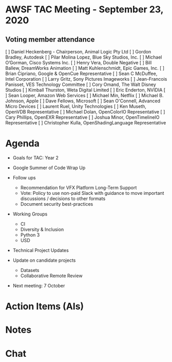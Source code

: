 # AWSF TAC Meeting - September 23, 2020

## Voting member attendance

[ ] Daniel Heckenberg - Chairperson, Animal Logic Pty Ltd
[ ] Gordon Bradley, Autodesk
[ ] Pilar Molina Lopez, Blue Sky Studios, Inc.
[ ] Michael O’Gorman, Cisco Systems Inc.
[ ] Henry Vera, Double Negative
[ ] Bill Ballew, DreamWorks Animation
[ ] Matt Kuhlenschmidt, Epic Games, Inc.
[ ] Brian Cipriano, Google & OpenCue Representative
[ ] Sean C McDuffee, Intel Corporation
[ ] Larry Gritz, Sony Pictures Imageworks
[ ] Jean-Francois Panisset, VES Technology Committee
[ ] Cory Omand, The Walt Disney Studios
[ ] Kimball Thurston, Weta Digital Limited
[ ] Eric Enderton, NVIDIA
[ ] Sean Looper, Amazon Web Services
[ ] Michael Min, Netflix
[ ] Michael B. Johnson, Apple
[ ] Dave Fellows, Microsoft
[ ] Sean O'Connell, Advanced Micro Devices
[ ] Laurent Ruel, Unity Technologies
[ ] Ken Museth, OpenVDB Representative
[ ] Michael Dolan, OpenColorIO Representative
[ ] Cary Phillips, OpenEXR Representative
[ ] Joshua Minor, OpenTimelineIO Representative
[ ] Christopher Kulla, OpenShadingLanguage Representative

# Agenda

- Goals for TAC: Year 2

- Google Summer of Code Wrap Up
  
- Follow ups
  - Recommendation for VFX Platform Long-Term Support
  - Vote: Policy to use non-paid Slack with guidance to move important discussions / decisions to other formats
  - Document security best-practices
 
- Working Groups
  - CI 
  - Diversity & Inclusion
  - Python 3
  - USD

- Technical Project Updates

- Update on candidate projects
  - Datasets
  - Collaborative Remote Review
  
- Next meeting: 7 October

# Action Items (AIs)

# Notes

# Chat

